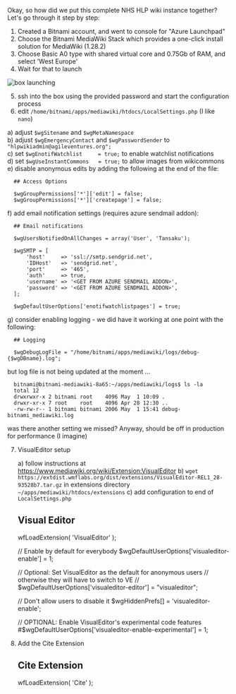 Okay, so how did we put this complete NHS HLP wiki instance together?  Let's go through it step by step:

1. Created a Bitnami account, and went to console for "Azure Launchpad"
2. Choose the Bitnami MediaWiki Stack which provides a one-click install solution for MediaWiki (1.28.2)
3. Choose Basic A0 type with shared virtual core and 0.75Gb of RAM, and select 'West Europe'
4. Wait for that to launch

![box launching](https://www.dropbox.com/s/q7jtjvxeshg8eql/Screenshot%202017-05-17%2011.13.31.png?dl=1)

5. ssh into the box using the provided password and start the configuration process
6. edit `/home/bitnami/apps/mediawiki/htdocs/LocalSettings.php` (I like `nano`)  

  a) adjust `$wgSitename` and `$wgMetaNamespace`  
  b) adjust `$wgEmergencyContact` and `$wgPasswordSender` to `"hlpwikiadmin@agileventures.org";`  
  c) set `$wgEnotifWatchlist     = true;` to enable watchlist notifications  
  d) set `$wgUseInstantCommons   = true;`  to allow images from wikicommons  
  e) disable anonymous edits by adding the following at the end of the file:  

      ## Access Options

      $wgGroupPermissions['*']['edit'] = false;
      $wgGroupPermissions['*']['createpage'] = false;
      
 f) add email notification settings (requires azure sendmail addon):  
 
      ## Email notifications

      $wgUsersNotifiedOnAllChanges = array('User', 'Tansaku');

      $wgSMTP = [
          'host'     => 'ssl://smtp.sendgrid.net',
          'IDHost'   => 'sendgrid.net',
          'port'     => '465',
          'auth'     => true,
          'username' => '<GET FROM AZURE SENDMAIL ADDON>',
          'password' => '<GET FROM AZURE SENDMAIL ADDON>',
      ];

      $wgDefaultUserOptions['enotifwatchlistpages'] = true;
      
  g) consider enabling logging - we did have it working at one point with the following:  


      ## Logging

      $wgDebugLogFile = "/home/bitnami/apps/mediawiki/logs/debug-{$wgDBname}.log";


  but log file is not being updated at the moment ...

      bitnami@bitnami-mediawiki-8a65:~/apps/mediawiki/logs$ ls -la
      total 12
      drwxrwxr-x 2 bitnami root    4096 May  1 10:09 .
      drwxr-xr-x 7 root    root    4096 Apr 28 12:30 ..
      -rw-rw-r-- 1 bitnami bitnami 2006 May  1 15:41 debug-bitnami_mediawiki.log
      
  was there another setting we missed?  Anyway, should be off in production for performance (I imagine)

7. VisualEditor setup
   
     a) follow instructions at https://www.mediawiki.org/wiki/Extension:VisualEditor
     b) `wget https://extdist.wmflabs.org/dist/extensions/VisualEditor-REL1_28-93528b7.tar.gz` in extensions directory `~/apps/mediawiki/htdocs/extensions`
     c) add configuration to end of `LocalSettings.php`
     
    ## Visual Editor

    wfLoadExtension( 'VisualEditor' );

    // Enable by default for everybody
    $wgDefaultUserOptions['visualeditor-enable'] = 1;

    // Optional: Set VisualEditor as the default for anonymous users
    // otherwise they will have to switch to VE
    // $wgDefaultUserOptions['visualeditor-editor'] = "visualeditor";

    // Don't allow users to disable it
    $wgHiddenPrefs[] = 'visualeditor-enable';

    // OPTIONAL: Enable VisualEditor's experimental code features
    #$wgDefaultUserOptions['visualeditor-enable-experimental'] = 1;


8. Add the Cite Extension

    ## Cite Extension

    wfLoadExtension( 'Cite' );


